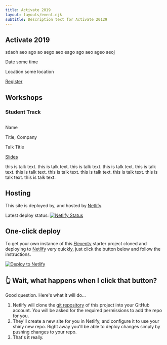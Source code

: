 ```yaml
---
title: Activate 2019
layout: layouts/event.njk
subtitle: Description text for Activate 20129
---
```


<!-- EVENT HEADER -->
<div class="event__header">
  <h2 class="event__name">Activate 2019</h2>
  <div class="event__info">
    <p class="event__description">sdaoh aeo ago ao aego aeo eago ago aeo ageo aeoj </p>
    <div class="event__details">
      <p>Date <datetime>some time</datetime></p>
      <p>Location some location</p>
      <a href="#0" class="button">Register</a>
    </div>
  </div>
</div>


<div class="event__type">
  <h2 class="event__type-title">Workshops</h2>
  <h3 class="event__track">Student Track</h3>
  <div class="talk">
    <div class="talk__meta">
      <div class="talk__image-container">
        <img class="talk__image" src="" alt=""/>
      </div>
      <div class="talk__details">
        <p class="talk__speaker-name">Name</p>
        <p class="talk__speaker-info">Title, Company</p>
        <p class="talk__talk-title">Talk Title</p>
        <a class="talk__slides-link" href="#0">Slides</a>
      </div>
    </div>
    <p>this is talk text. this is talk text. this is talk text. this is talk text. this is talk text. this is talk text. this is talk text. this is talk text. this is talk text. this is talk text. this is talk text. </p>
  </div>
</div>



## Hosting

This site is deployed by, and hosted by [Netlify](https://www.netlify.com).

<div class="nakedLink">

Latest deploy status: [![Netlify Status](https://api.netlify.com/api/v1/badges/056b4a67-70e6-4af4-9be5-dee151b8e906/deploy-status)](https://app.netlify.com/sites/eleventyone/deploys)

</div>

## One-click deploy

To get your own instance of this [Eleventy](https://11ty.io) starter project cloned and deploying to [Netlify](https://www.netlify.com) very quickly, just click the button below and follow the instructions.

<div class="nakedLink">

[![Deploy to Netlify](https://www.netlify.com/img/deploy/button.svg)](https://app.netlify.com/start/deploy?repository=https://github.com/philhawksworth/eleventyone)

</div>

## 👆 Wait, what happens when I click that button?

Good question. Here's what it will do...

1. Netlify will clone the [git repository]({{pkg.repository.url}}) of this project into your GitHub account. You will be asked for the required permissions to add the repo for you.
2. They'll create a new site for you in Netlify, and configure it to use your shiny new repo. Right away you'll be able to deploy changes simply by pushing changes to your repo.
3. That's it really.
